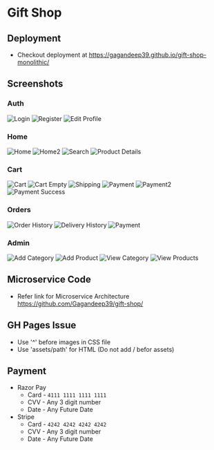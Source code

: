 # Gift Shop

## Deployment

- Checkout deployment at <https://gagandeep39.github.io/gift-shop-monolithic/>

## Screenshots

### Auth

![Login](./screenshots/login.png)
![Register](./screenshots/register.png)
![Edit Profile](./screenshots/edit_profile.png)

### Home

![Home](./screenshots/home.png)
![Home2](./screenshots/home2.png)
![Search](./screenshots/search.png)
![Product Details](./screenshots/product_details.png)

### Cart

![Cart](./screenshots/cart.png)
![Cart Empty](./screenshots/empty_cart.png)
![Shipping](./screenshots/shipping.png)
![Payment](./screenshots/payment.png)
![Payment2](./screenshots/razorpay.png)
![Payment Success](./screenshots/payment_success.png)

### Orders

![Order History](./screenshots/order_history.png)
![Delivery History](./screenshots/delivery_history.png)
![Payment](./screenshots/payment.png)

### Admin

![Add Category](./screenshots/add_category.png)
![Add Product](./screenshots/add_product.png)
![View Category](./screenshots/admin_category.png)
![View Products](./screenshots/admin_product.png)

## Microservice Code

- Refer link for Microservice Architecture <https://github.com/Gagandeep39/gift-shop/>

## GH Pages Issue

- Use '^' before images in CSS file
- Use 'assets/path' for HTML (Do not add / befor assets)

## Payment

- Razor Pay
  - Card - `4111 1111 1111 1111`
  - CVV - Any 3 digit number
  - Date - Any Future Date
- Stripe
  - Card - `4242 4242 4242 4242`
  - CVV - Any 3 digit number
  - Date - Any Future Date
